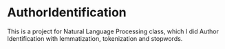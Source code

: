 # AuthorIdentification
This is a project for Natural Language Processing class, which I did Author Identification with lemmatization, tokenization and stopwords.
